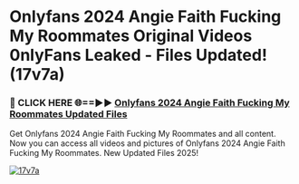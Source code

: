 # Onlyfans 2024 Angie Faith Fucking My Roommates Original Videos 0nlyFans Leaked - Files Updated! (17v7a)

<h3>🔴 CLICK HERE 🌐==►► <a href="https://tinyurl.com/ehrbuxhb" rel="nofollow">Onlyfans 2024 Angie Faith Fucking My Roommates Updated Files</a></h3>

Get Onlyfans 2024 Angie Faith Fucking My Roommates and all content. Now you can access all videos and pictures of Onlyfans 2024 Angie Faith Fucking My Roommates. New Updated Files 2025!

[![17v7a](https://i.imgur.com/lVYEuWS.gif)](https://tinyurl.com/ehrbuxhb)
